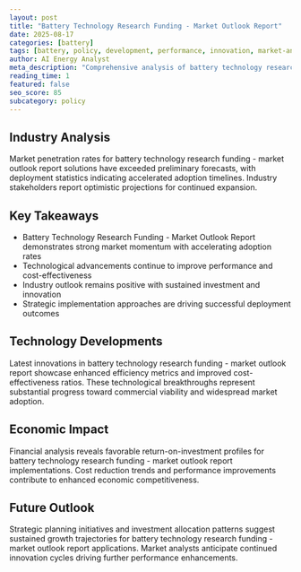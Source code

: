 ```yaml
---
layout: post
title: "Battery Technology Research Funding - Market Outlook Report"
date: 2025-08-17
categories: [battery]
tags: [battery, policy, development, performance, innovation, market-analysis]
author: AI Energy Analyst
meta_description: "Comprehensive analysis of battery technology research funding - market outlook report covering market trends, technology developments, and industry outlook. Discover key insights and future projections."
reading_time: 1
featured: false
seo_score: 85
subcategory: policy
---
```


## Industry Analysis

Market penetration rates for battery technology research funding - market outlook report solutions have exceeded preliminary forecasts, with deployment statistics indicating accelerated adoption timelines. Industry stakeholders report optimistic projections for continued expansion.

## Key Takeaways

- Battery Technology Research Funding - Market Outlook Report demonstrates strong market momentum with accelerating adoption rates
- Technological advancements continue to improve performance and cost-effectiveness
- Industry outlook remains positive with sustained investment and innovation
- Strategic implementation approaches are driving successful deployment outcomes

## Technology Developments

Latest innovations in battery technology research funding - market outlook report showcase enhanced efficiency metrics and improved cost-effectiveness ratios. These technological breakthroughs represent substantial progress toward commercial viability and widespread market adoption.

## Economic Impact

Financial analysis reveals favorable return-on-investment profiles for battery technology research funding - market outlook report implementations. Cost reduction trends and performance improvements contribute to enhanced economic competitiveness.

## Future Outlook

Strategic planning initiatives and investment allocation patterns suggest sustained growth trajectories for battery technology research funding - market outlook report applications. Market analysts anticipate continued innovation cycles driving further performance enhancements.


